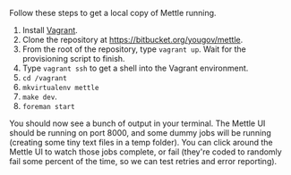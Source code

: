 Follow these steps to get a local copy of Mettle running.

1. Install [Vagrant](https://www.vagrantup.com/downloads.html).
2. Clone the repository at https://bitbucket.org/yougov/mettle.
3. From the root of the repository, type `vagrant up`.  Wait for the
provisioning script to finish.
4. Type `vagrant ssh` to get a shell into the Vagrant environment.
5. `cd /vagrant`
6. `mkvirtualenv mettle`
7. `make dev`.
8. `foreman start`

You should now see a bunch of output in your terminal.  The Mettle UI should be
running on port 8000, and some dummy jobs will be running (creating some tiny
text files in a temp folder).  You can click around the Mettle UI to watch those
jobs complete, or fail (they're coded to randomly fail some percent of the time,
so we can test retries and error reporting).
